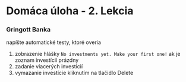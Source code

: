 # Domáca úloha - 2. Lekcia

### Gringott Banka
napíšte automatické testy, ktoré overia
1. zobrazenie hlášky `No investments yet. Make your first one!` ak je zoznam investícií prázdny
2. zadanie viacerých investícií
3. vymazanie investície kliknutím na tlačidlo Delete
